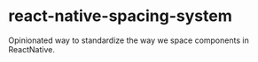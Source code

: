 # react-native-spacing-system

Opinionated way to standardize the way we space components in ReactNative.
